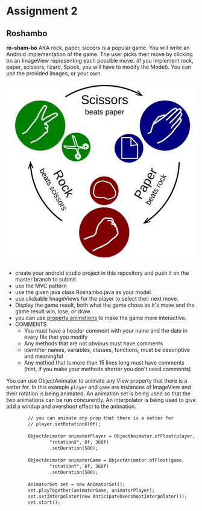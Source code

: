 # Assignment 2
## Roshambo 
**ro-sham-bo** AKA rock, paper, siccors is a popular game. You will write an Android implementation of the game. The user picks their move by clicking on an ImageView representing each possible move. (if you implement rock, paper, scissors, lizard, Spock, you will have to modify the Model). You can use the provided images, or your own. 

![](./images/Rock-paper-scissors.png) 

* create your android studio project in this repository and push it on the master branch to submit. 
* use the MVC pattern 
* use the given java class Roshambo.java as your model. 
* use clickable ImageViews for the player to select their next move. 
* Display the game result, both what the game chose as it's move and the game result win, lose, or draw. 
* you can use [property animations](https://developer.android.com/training/animation/overview) to make the game more interactive. 
* COMMENTS
	* You must have a header comment with your name and the date in every file that you modify
	* Any methods that are not obvious must have comments
	* identifier names, variables, classes, functions, must be descriptive and meaningful
	* Any method that is more than 15 lines long must have comments (hint, if you make your methods shorter you don't need comments)


You can use ObjectAnimator to animate any View property that there is a setter for. In this example ```player``` and ```game``` are instances of ImageView and their rotation is being animated. An animation set is being used so that the two animations can be run concurently. An interpolator is being used to give add a windup and overshoot effect to the animation. 

```
        // you can animate any prop that there is a setter for
        // player.setRotationX(0f);

        ObjectAnimator animatorPlayer = ObjectAnimator.ofFloat(player,
                "rotationX", 0f, 360f)
                .setDuration(500);

        ObjectAnimator animatorGame = ObjectAnimator.ofFloat(game,
                "rotationY", 0f, 360f)
                .setDuration(500);

        AnimatorSet set = new AnimatorSet();
        set.playTogether(animatorGame, animatorPlayer);
        set.setInterpolator(new AnticipateOvershootInterpolator());
        set.start();
```